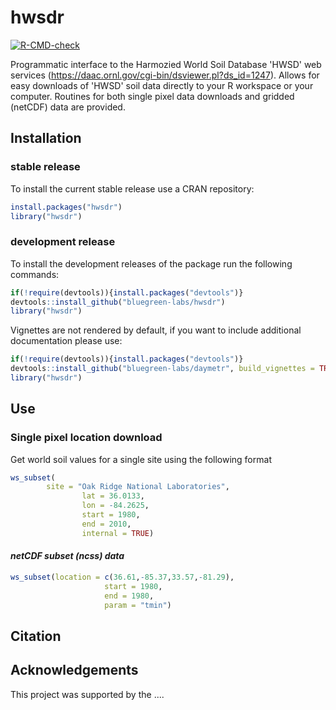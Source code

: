 # hwsdr

[![R-CMD-check](https://github.com/bluegreen-labs/hwsdr/actions/workflows/R-CMD-check.yaml/badge.svg)](https://github.com/bluegreen-labs/hwsdr/actions/workflows/R-CMD-check.yaml)

Programmatic interface to the Harmozied World Soil Database 'HWSD' web services (<https://daac.ornl.gov/cgi-bin/dsviewer.pl?ds_id=1247>). Allows for easy downloads of 'HWSD' soil data directly to your R workspace or your computer. Routines for both single pixel data downloads and gridded (netCDF) data are provided.

## Installation

### stable release

To install the current stable release use a CRAN repository:

``` r
install.packages("hwsdr")
library("hwsdr")
```

### development release

To install the development releases of the package run the following
commands:

``` r
if(!require(devtools)){install.packages("devtools")}
devtools::install_github("bluegreen-labs/hwsdr")
library("hwsdr")
```

Vignettes are not rendered by default, if you want to include additional
documentation please use:

``` r
if(!require(devtools)){install.packages("devtools")}
devtools::install_github("bluegreen-labs/daymetr", build_vignettes = TRUE)
library("hwsdr")
```

## Use

### Single pixel location download

Get world soil values for a single site using the following format

``` r
ws_subset(
		site = "Oak Ridge National Laboratories",
                lat = 36.0133,
                lon = -84.2625,
                start = 1980,
                end = 2010,
                internal = TRUE)
```

#### *netCDF subset (ncss) data*

``` r
ws_subset(location = c(36.61,-85.37,33.57,-81.29),
                     start = 1980,
                     end = 1980,
                     param = "tmin")
```

## Citation


## Acknowledgements

This project was supported by the ....

